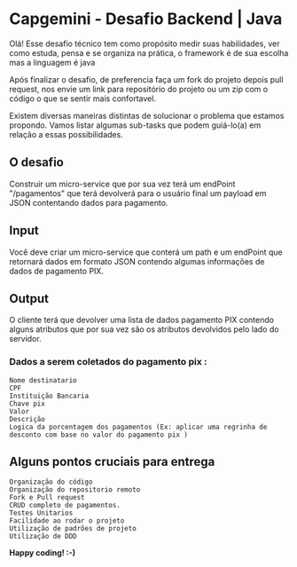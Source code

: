 # Capgemini - Desafio Backend | Java

Olá! Esse desafio técnico tem como propósito medir suas habilidades, ver como estuda, pensa e se organiza na prática, o  framework é de sua escolha mas a linguagem é java

Após finalizar o desafio, de preferencia faça um fork do projeto depois pull request, nos envie um link para repositório do projeto ou um zip com o código o que se sentir mais confortavel.

Existem diversas maneiras distintas de solucionar o problema que estamos propondo. Vamos listar algumas sub-tasks que podem guiá-lo(a) em relação a essas possibilidades.

## O desafio
Construir um micro-service que por sua vez terá um endPoint "/pagamentos" que terá devolverá para o usuário final um payload em JSON contentando dados para pagamento.

## Input
Você deve criar um micro-service que conterá um path e um endPoint que retornará dados em formato JSON contendo algumas informações de dados de pagamento PIX.

## Output
O cliente terá que devolver uma lista de dados pagamento PIX contendo alguns atributos que por sua vez são os atributos devolvidos pelo lado do servidor.

### Dados a serem coletados do pagamento pix :
	Nome destinatario
	CPF
	Instituição Bancaria
	Chave pix
	Valor
	Descrição
	Logica da porcentagem dos pagamentos (Ex: aplicar uma regrinha de desconto com base no valor do pagamento pix )

## Alguns pontos cruciais para entrega
	Organização do código
	Organização do repositorio remoto
	Fork e Pull request
	CRUD completo de pagamentos.
	Testes Unitarios
	Facilidade ao rodar o projeto
	Utilização de padrões de projeto
	Utilização de DDD
	
**Happy coding! :-)**

